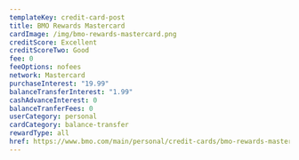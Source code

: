 ```yaml
---
templateKey: credit-card-post
title: BMO Rewards Mastercard
cardImage: /img/bmo-rewards-mastercard.png
creditScore: Excellent
creditScoreTwo: Good
fee: 0
feeOptions: nofees
network: Mastercard
purchaseInterest: "19.99"
balanceTransferInterest: "1.99"
cashAdvanceInterest: 0
balanceTranferFees: 0
userCategory: personal
cardCategory: balance-transfer
rewardType: all
href: https://www.bmo.com/main/personal/credit-cards/bmo-rewards-mastercard/
---
```

